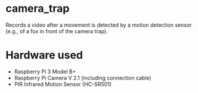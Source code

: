 # camera_trap
Records a video after a movement is detected by a motion detection sensor (e.g., of a fox in front of the camera trap).

# Hardware used
- Raspberry Pi 3 Model B+
- Raspberry Pi Camera V 2.1 (including connection cable)
- PIR Infrared Motion Sensor (HC-SR501)
